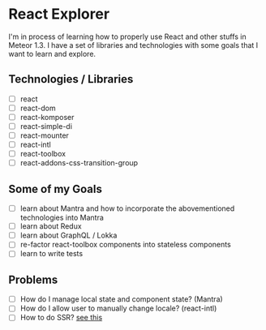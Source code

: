 # React Explorer

I'm in process of learning how to properly use React and other stuffs in Meteor 1.3. I have a set of libraries and technologies with some goals that I want to learn and explore.

## Technologies / Libraries

- [ ] react
- [ ] react-dom
- [ ] react-komposer
- [ ] react-simple-di
- [ ] react-mounter
- [ ] react-intl
- [ ] react-toolbox
- [ ] react-addons-css-transition-group

## Some of my Goals

- [ ] learn about Mantra and how to incorporate the abovementioned technologies into Mantra
- [ ] learn about Redux
- [ ] learn about GraphQL / Lokka
- [ ] re-factor react-toolbox components into stateless components
- [ ] learn to write tests

## Problems

- [ ] How do I manage local state and component state? (Mantra)
- [ ] How do I allow user to manually change locale? (react-intl)
- [ ] How to do SSR? [see this](https://github.com/mantrajs/mantra-sample-blog-app/issues/12)
